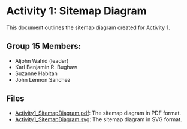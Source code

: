 # Activity 1: Sitemap Diagram

This document outlines the sitemap diagram created for Activity 1.

## Group 15 Members:

* Aljohn Wahid (leader)
* Karl Benjamin R. Bughaw
* Suzanne Habitan
* John Lennon Sanchez

## Files

* [Activity1_SitemapDiagram.pdf](INTE301_IT3-2_Act1_Grp15.pdf): The sitemap diagram in PDF format.
* [Activity1_SitemapDiagram.svg](INTE301_IT3-2_Act1_Grp15.svg): The sitemap diagram in SVG format.
